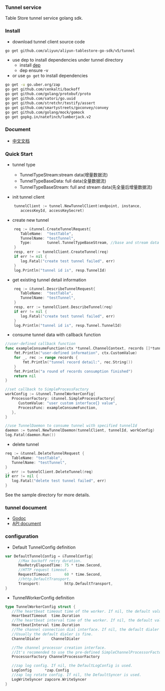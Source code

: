 ### Tunnel service

Table Store tunnel service golang sdk.

### Install

* download tunnel client source code

```bash
go get github.com/aliyun/aliyun-tablestore-go-sdk/v5/tunnel
```


* use dep to install dependencies under tunnel directory
  * install [dep](https://github.com/golang/dep#installation)
  * dep ensure -v
* or use `go get` to install dependencies

```bash
go get -u go.uber.org/zap
go get github.com/cenkalti/backoff
go get github.com/golang/protobuf/proto
go get github.com/satori/go.uuid
go get github.com/stretchr/testify/assert
go get github.com/smartystreets/goconvey/convey
go get github.com/golang/mock/gomock
go get gopkg.in/natefinch/lumberjack.v2
```


### Document

* [中文文档](https://help.aliyun.com/document_detail/102520.html?spm=a2c4g.11174283.6.766.379b15c3R8lQsh)

### Quick Start

* tunnel type

  * TunnelTypeStream:stream data(增量数据流)
  * TunnelTypeBaseData: full data(全量数据流)
  * TunnelTypeBaseStream: full and stream data(先全量后增量数据流)

* init tunnel client

```go
    tunnelClient := tunnel.NewTunnelClient(endpoint, instance,
       accessKeyId, accessKeySecret)
```

* create new tunnel

```go
    req := &tunnel.CreateTunnelRequest{
       TableName:  "testTable",
       TunnelName: "testTunnel",
       Type:       tunnel.TunnelTypeBaseStream, //base and stream data tunnel
    }
    resp, err := tunnelClient.CreateTunnel(req)
    if err != nil {
       log.Fatal("create test tunnel failed", err)
    }
    log.Println("tunnel id is", resp.TunnelId)
```

* get existing tunnel detail information

```go
    req := &tunnel.DescribeTunnelRequest{
       TableName:  "testTable",
       TunnelName: "testTunnel",
    }
    resp, err := tunnelClient.DescribeTunnel(req)
    if err != nil {
       log.Fatal("create test tunnel failed", err)
    }
    log.Println("tunnel id is", resp.Tunnel.TunnelId)
```

* consume tunnel data with callback function

```go
//user-defined callback function
func exampleConsumeFunction(ctx *tunnel.ChannelContext, records []*tunnel.Record) error {
	fmt.Println("user-defined information", ctx.CustomValue)
	for _, rec := range records {
		fmt.Println("tunnel record detail:", rec.String())
	}
	fmt.Println("a round of records consumption finished")
	return nil
}

//set callback to SimpleProcessFactory
workConfig := &tunnel.TunnelWorkerConfig{
   ProcessorFactory: &tunnel.SimpleProcessFactory{
      CustomValue: "user custom interface{} value",
      ProcessFunc: exampleConsumeFunction,
   },
}

//use TunnelDaemon to consume tunnel with specified tunnelId
daemon := tunnel.NewTunnelDaemon(tunnelClient, tunnelId, workConfig)
log.Fatal(daemon.Run())
```

* delete tunnel
```go
req := &tunnel.DeleteTunnelRequest {
   TableName: "testTable",
   TunnelName: "testTunnel",
}
_, err := tunnelClient.DeleteTunnel(req)
if err != nil {
   log.Fatal("delete test tunnel failed", err)
}
```

See the sample directory for more details.

### tunnel document

* [Godoc](todo)
* [API document](todo)

### configuration

* Default TunnelConfig definition

```go
var DefaultTunnelConfig = &TunnelConfig{
      //Max backoff retry duration.
      MaxRetryElapsedTime: 75 * time.Second,
      //HTTP request timeout.
      RequestTimeout:      60 * time.Second,
      //http.DefaultTransport.
      Transport:           http.DefaultTransport,
}
```

* TunnelWorkerConfig definition

```go
type TunnelWorkerConfig struct {
   //The heartbeat timeout time of the worker. If nil, the default value is used.
   HeartbeatTimeout  time.Duration
   //The heartbeat interval time of the worker. If nil, the default value is used.
   HeartbeatInterval time.Duration
   //The channel connection dial interface. If nil, the default dialer is used.
   //Usually the default dialer is fine.
   ChannelDialer     ChannelDialer

   //The channel processor creation interface.
   //It's recomended to use the pre-defined SimpleChannelProcessorFactory.
   ProcessorFactory ChannelProcessorFactory

   //zap log config. If nil, the DefaultLogConfig is used.
   LogConfig      *zap.Config
   //zap log rotate config. If nil, the DefaultSyncer is used.
   LogWriteSyncer zapcore.WriteSyncer
}
```
